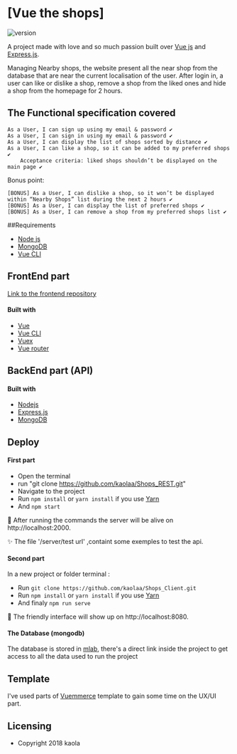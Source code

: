 # [Vue the shops]

![version](https://img.shields.io/badge/version-1.0.0-blue.svg)

A project made with love and so much passion built over [Vue js](https://github.com/vuejs/vue) and [Express.js](https://github.com/expressjs/express). 

Managing Nearby shops, the website present all the near shop from the database that are near the current localisation of the user. After login in, a user can like or dislike a shop, remove a shop from the liked ones and hide a shop from the homepage for 2 hours.

## The Functional specification covered

    As a User, I can sign up using my email & password ✔️
    As a User, I can sign in using my email & password ✔️
    As a User, I can display the list of shops sorted by distance ✔️
    As a User, I can like a shop, so it can be added to my preferred shops ✔️
        Acceptance criteria: liked shops shouldn’t be displayed on the main page ✔️

Bonus point:

    [BONUS] As a User, I can dislike a shop, so it won’t be displayed within “Nearby Shops” list during the next 2 hours ✔️
    [BONUS] As a User, I can display the list of preferred shops ✔️
    [BONUS] As a User, I can remove a shop from my preferred shops list ✔️


##Requirements

 - [Node js](https://nodejs.org/en/)
 - [MongoDB](https://github.com/mongodb/mongo)
 - [Vue CLI](https://github.com/vuejs/vue-cli)

## FrontEnd part
[Link to the frontend repository](https://github.com/kaolaa/Shops_Client) 

#### Built with 
- [Vue](https://github.com/vuejs/vue) 
- [Vue CLI](https://github.com/vuejs/vue-cli)
- [Vuex](https://github.com/vuejs/vuex) 
- [Vue router](https://github.com/vuejs/vue-router)

## BackEnd part (API)

#### Built with 
- [Nodejs](https://nodejs.org/en/)
- [Express.js](https://github.com/expressjs/express)
- [MongoDB](https://github.com/mongodb/mongo)

## Deploy

#### First part
- Open the terminal
- run "git clone https://github.com/kaolaa/Shops_REST.git"
- Navigate to the project
- Run `npm install` or `yarn install` if you use [Yarn](https://yarnpkg.com/en/)
- And `npm start`

📣 After running the commands the server will be alive on http://localhost:2000.

✨ The file '/server/test url' ,containt  some exemples to test the api.
           

#### Second part
In a new project or folder terminal :
- Run `git clone https://github.com/kaolaa/Shops_Client.git` 
- Run `npm install` or `yarn install` if you use [Yarn](https://yarnpkg.com/en/)
- And finaly  `npm run serve`

📣 The friendly interface will show up on http://localhost:8080.

#### The Database (mongodb)
The database is stored in [mlab](https://mlab.com/), there's a direct link inside the project to get access to all the data used to run the project


## Template
I've used parts of [Vuemmerce](https://github.com/ivanlori/Vuemmerce) template to gain some time on the UX/UI part.



## Licensing
- Copyright 2018 kaola
